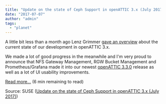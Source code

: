 ```yaml
---
title: "Update on the state of Ceph Support in openATTIC 3.x (July 2017)"
date: "2017-07-07"
author: "admin"
tags: 
  - "planet"
---
```


A little bit less than a month ago Lenz Grimmer [gave an overview](http://openattic.org/posts/the-state-of-ceph-support-in-openattic-3x-june-2017/) about the current state of our development in openATTIC 3.x.

We made a lot of good progress in the meanwhile and I'm very proud to announce that NFS Gateway Management, RGW Bucket Management and Prometheus/Grafana made it into our newest [openATTIC 3.3.0](https://build.opensuse.org/package/show/filesystems:openATTIC:3.x/openattic) release as well as a lot of UI usability improvements.

[Read more…](http://openattic.org/posts/the-state-of-ceph-support-in-openattic-3x-july-2017/) (6 min remaining to read)

Source: SUSE ([Update on the state of Ceph Support in openATTIC 3.x (July 2017)](http://openattic.org/posts/the-state-of-ceph-support-in-openattic-3x-july-2017/))
